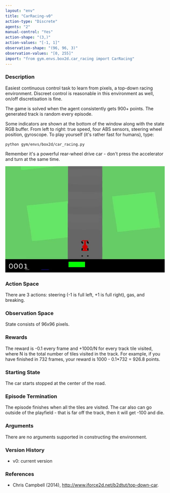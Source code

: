```yaml
---
layout: "env"
title: "CarRacing-v0"
action-type: "Discrete"
agents: "2"
manual-control: "Yes"
action-shape: "(3,)"
action-values: "[-1, 1]"
observation-shape: "(96, 96, 3)"
observation-values: "[0, 255]"
import: "from gym.envs.box2d.car_racing import CarRacing"
---
```


### Description
Easiest continuous control task to learn from pixels, a top-down racing environment.
Discreet control is reasonable in this environment as well, on/off discretisation is fine.

The game is solved when the agent consistently gets 900+ points. The generated track is random every episode.

Some indicators are shown at the bottom of the window along with the state RGB buffer. From left to right: true speed, four ABS sensors, steering wheel position, gyroscope.
To play yourself (it's rather fast for humans), type:
```
python gym/envs/box2d/car_racing.py
```
Remember it's a powerful rear-wheel drive car - don't press the accelerator and turn at the same time.

![CarRacing Episode Example](./car_racing.jpg)

### Action Space
There are 3 actions: steering (-1 is full left, +1 is full right), gas, and breaking.

### Observation Space
State consists of 96x96 pixels.

### Rewards
The reward is -0.1 every frame and +1000/N for every track tile visited, where N is the total number of tiles visited in the track. For example, if you have finished in 732 frames, your reward is 1000 - 0.1*732 = 926.8 points.

### Starting State
The car starts stopped at the center of the road.

### Episode Termination
The episode finishes when all the tiles are visited. The car also can go outside of the playfield - that is far off the track, then it will get -100 and die.

### Arguments
There are no arguments supported in constructing the environment.

### Version History
- v0: current version

### References
- Chris Campbell (2014), http://www.iforce2d.net/b2dtut/top-down-car.
